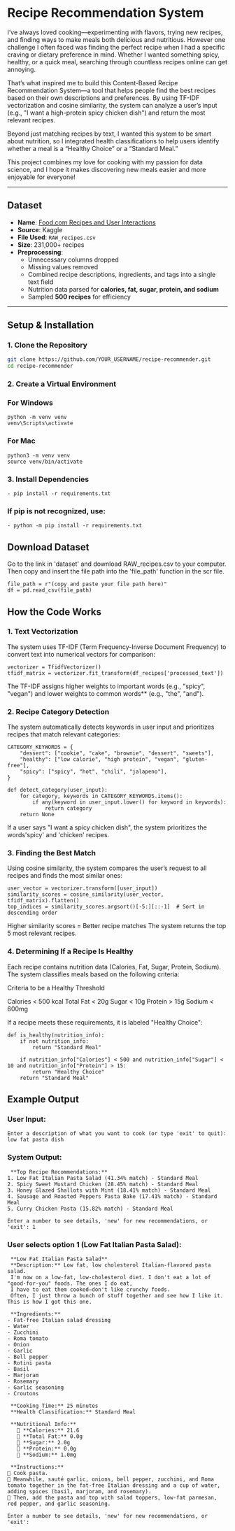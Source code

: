 # Recipe Recommendation System 

I’ve always loved cooking—experimenting with flavors, trying new recipes, and finding ways to make meals both delicious and nutritious. However one challenge I often faced was finding the perfect recipe when I had a specific craving or dietary preference in mind. Whether I wanted something spicy, healthy, or a quick meal, searching through countless recipes online can get annoying.

That’s what inspired me to build this Content-Based Recipe Recommendation System—a tool that helps people find the best recipes based on their own descriptions and preferences. By using TF-IDF vectorization and cosine similarity, the system can analyze a user’s input (e.g., "I want a high-protein spicy chicken dish") and return the most relevant recipes.

Beyond just matching recipes by text, I wanted this system to be smart about nutrition, so I integrated health classifications to help users identify whether a meal is a “Healthy Choice” or a “Standard Meal.”

This project combines my love for cooking with my passion for data science, and I hope it makes discovering new meals easier and more enjoyable for everyone!

---

## **Dataset**
- **Name**: [Food.com Recipes and User Interactions](https://www.kaggle.com/datasets/shuyangli94/food-com-recipes-and-user-interactions)
- **Source**: Kaggle
- **File Used**: `RAW_recipes.csv`
- **Size**: 231,000+ recipes
- **Preprocessing**:
  - Unnecessary columns dropped
  - Missing values removed
  - Combined recipe descriptions, ingredients, and tags into a single text field
  - Nutrition data parsed for **calories, fat, sugar, protein, and sodium**
  - Sampled **500 recipes** for efficiency

---

## **Setup & Installation**
### **1. Clone the Repository**
```bash
git clone https://github.com/YOUR_USERNAME/recipe-recommender.git
cd recipe-recommender
```
### **2. Create a Virtual Environment**

### For Windows
```
python -m venv venv
venv\Scripts\activate
````
### For Mac
```
python3 -m venv venv
source venv/bin/activate
```

### **3. Install Dependencies**

```
- pip install -r requirements.txt
```

### If pip is not recognized, use:
```
- python -m pip install -r requirements.txt
```

## **Download Dataset**

Go to the link in 'dataset' and download RAW_recipes.csv to your computer. Then copy and insert the file path into the 'file_path' function in the scr file.
```
file_path = r"(copy and paste your file path here)"
df = pd.read_csv(file_path)
```

## **How the Code Works**
### **1. Text Vectorization**
The system uses TF-IDF (Term Frequency-Inverse Document Frequency) to convert text into numerical vectors for comparison:

```
vectorizer = TfidfVectorizer()
tfidf_matrix = vectorizer.fit_transform(df_recipes['processed_text'])

```
The TF-IDF assigns higher weights to important words (e.g., "spicy", "vegan") and lower weights to common words** (e.g., "the", "and").

### **2. Recipe Category Detection**

The system automatically detects keywords in user input and prioritizes recipes that match relevant categories:
```
CATEGORY_KEYWORDS = {
    "dessert": ["cookie", "cake", "brownie", "dessert", "sweets"],
    "healthy": ["low calorie", "high protein", "vegan", "gluten-free"],
    "spicy": ["spicy", "hot", "chili", "jalapeno"],
}

def detect_category(user_input):
    for category, keywords in CATEGORY_KEYWORDS.items():
        if any(keyword in user_input.lower() for keyword in keywords):
            return category
    return None
```
If a user says "I want a spicy chicken dish", the system prioritizes the words'spicy' and 'chicken' recipes.


### **3. Finding the Best Match**

Using cosine similarity, the system compares the user’s request to all recipes and finds the most similar ones:

```
user_vector = vectorizer.transform([user_input])
similarity_scores = cosine_similarity(user_vector, tfidf_matrix).flatten()
top_indices = similarity_scores.argsort()[-5:][::-1]  # Sort in descending order

```
Higher similarity scores = Better recipe matches
The system returns the top 5 most relevant recipes.

### **4. Determining If a Recipe Is Healthy**

Each recipe contains nutrition data (Calories, Fat, Sugar, Protein, Sodium). The system classifies meals based on the following criteria:

Criteria to be a	Healthy Threshold

Calories	< 500 kcal
Total Fat	< 20g
Sugar	< 10g
Protein	> 15g
Sodium	< 600mg

If a recipe meets these requirements, it is labeled "Healthy Choice":

```
def is_healthy(nutrition_info):
    if not nutrition_info:
        return "Standard Meal"
    
    if nutrition_info["Calories"] < 500 and nutrition_info["Sugar"] < 10 and nutrition_info["Protein"] > 15:
        return "Healthy Choice"
    return "Standard Meal"
```

## **Example Output**

### **User Input:**

```
Enter a description of what you want to cook (or type 'exit' to quit): low fat pasta dish
```

### **System Output:**

```
 **Top Recipe Recommendations:**
1. Low Fat Italian Pasta Salad (41.34% match) - Standard Meal
2. Spicy Sweet Mustard Chicken (28.45% match) - Standard Meal
3. Honey Glazed Shallots with Mint (18.41% match) - Standard Meal
4. Sausage and Roasted Peppers Pasta Bake (17.41% match) - Standard Meal
5. Curry Chicken Pasta (15.82% match) - Standard Meal

Enter a number to see details, 'new' for new recommendations, or 'exit': 1
```

### **User selects option 1 (Low Fat Italian Pasta Salad):**

```
 **Low Fat Italian Pasta Salad**
 **Description:** Low fat, low cholesterol Italian-flavored pasta salad.  
 I'm now on a low-fat, low-cholesterol diet. I don't eat a lot of "good-for-you" foods. The ones I do eat,
 I have to eat them cooked—don't like crunchy foods.  
 Often, I just throw a bunch of stuff together and see how I like it. This is how I got this one.    

 **Ingredients:**  
- Fat-free Italian salad dressing  
- Water  
- Zucchini  
- Roma tomato  
- Onion  
- Garlic  
- Bell pepper  
- Rotini pasta  
- Basil  
- Marjoram  
- Rosemary  
- Garlic seasoning  
- Croutons  

 **Cooking Time:** 25 minutes  
 **Health Classification:** Standard Meal  

 **Nutritional Info:**  
   🔹 **Calories:** 21.6  
   🔹 **Total Fat:** 0.0g  
   🔹 **Sugar:** 2.0g  
   🔹 **Protein:** 0.0g  
   🔹 **Sodium:** 1.0mg  

 **Instructions:**  
🔹 Cook pasta.  
🔹 Meanwhile, sauté garlic, onions, bell pepper, zucchini, and Roma tomato together in the fat-free Italian dressing and a cup of water, adding spices (basil, marjoram, and rosemary).  
🔹 Then, add the pasta and top with salad toppers, low-fat parmesan, red pepper, and garlic seasoning.  

Enter a number to see details, 'new' for new recommendations, or 'exit':
```



